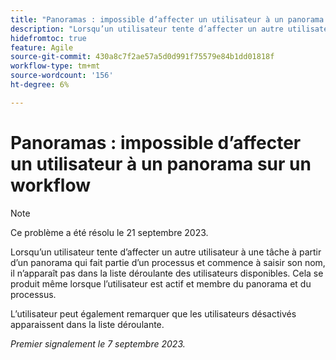 ```yaml
---
title: "Panoramas : impossible d’affecter un utilisateur à un panorama sur un workflow"
description: "Lorsqu’un utilisateur tente d’affecter un autre utilisateur à une tâche à partir d’un panorama qui fait partie d’un processus et commence à saisir son nom, l’utilisateur n’apparaît pas dans la liste déroulante des utilisateurs disponibles. Cela se produit même lorsque l’utilisateur est actif et membre du panorama et du processus."
hidefromtoc: true
feature: Agile
source-git-commit: 430a8c7f2ae57a5d0d991f75579e84b1dd01818f
workflow-type: tm+mt
source-wordcount: '156'
ht-degree: 6%

---
```



# Panoramas : impossible d’affecter un utilisateur à un panorama sur un workflow

>[!NOTE]
>
>Ce problème a été résolu le 21 septembre 2023.

Lorsqu’un utilisateur tente d’affecter un autre utilisateur à une tâche à partir d’un panorama qui fait partie d’un processus et commence à saisir son nom, il n’apparaît pas dans la liste déroulante des utilisateurs disponibles. Cela se produit même lorsque l’utilisateur est actif et membre du panorama et du processus.

L’utilisateur peut également remarquer que les utilisateurs désactivés apparaissent dans la liste déroulante.

_Premier signalement le 7 septembre 2023._
